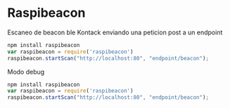 # Raspibeacon

Escaneo de beacon ble Kontack enviando una peticion post a un endpoint



```js
npm install raspibeacon
var raspibeacon = require('raspibeacon')
raspibeacon.startScan("http://localhost:80", "endpoint/beacon");
```

Modo debug
```js
npm install raspibeacon
var raspibeacon = require('raspibeacon')
raspibeacon.startScan("http://localhost:80", "endpoint/beacon");
```
